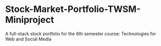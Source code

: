 # Stock-Market-Portfolio-TWSM-Miniproject
A full-stack stock portfolio for the 6th semester course: Technologies for Web and Social Media
